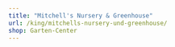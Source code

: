```yaml
---
title: "Mitchell's Nursery & Greenhouse"
url: /king/mitchells-nursery-und-greenhouse/
shop: Garten-Center
---
```

